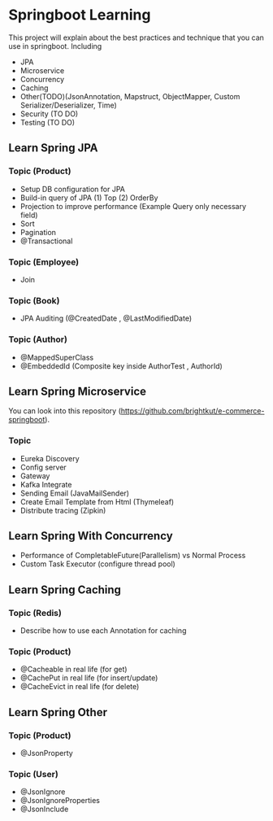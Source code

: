 # Springboot Learning

This project will explain about the best practices and technique that you can use in springboot. Including

- JPA
- Microservice
- Concurrency
- Caching
- Other(TODO)(JsonAnnotation, Mapstruct, ObjectMapper, Custom Serializer/Deserializer, Time)
- Security (TO DO)
- Testing (TO DO)

## Learn Spring JPA

### Topic (Product)
- Setup DB configuration for JPA
- Build-in query of JPA (1) Top (2) OrderBy
- Projection to improve performance (Example Query only necessary field)
- Sort
- Pagination
- @Transactional

### Topic (Employee)
- Join

### Topic (Book)
- JPA Auditing (@CreatedDate , @LastModifiedDate)

### Topic (Author)
- @MappedSuperClass
- @EmbeddedId (Composite key inside AuthorTest , AuthorId)

## Learn Spring Microservice

You can look into this repository (https://github.com/brightkut/e-commerce-springboot).

### Topic
- Eureka Discovery
- Config server
- Gateway
- Kafka Integrate
- Sending Email (JavaMailSender)
- Create Email Template from Html (Thymeleaf)
- Distribute tracing (Zipkin)

## Learn Spring With Concurrency

- Performance of CompletableFuture(Parallelism) vs Normal Process
- Custom Task Executor (configure thread pool) 

## Learn Spring Caching

### Topic (Redis)
- Describe how to use each Annotation for caching

### Topic (Product)
- @Cacheable in real life (for get)
- @CachePut in real life (for insert/update)
- @CacheEvict in real life (for delete)

## Learn Spring Other

### Topic (Product)
- @JsonProperty

### Topic (User)
- @JsonIgnore
- @JsonIgnoreProperties
- @JsonInclude


